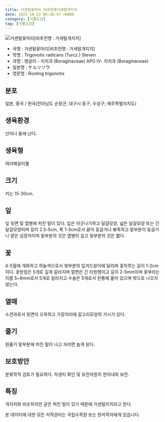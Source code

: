 ```yaml
---
title: 거센털꽃마리_비추천명거세털개지치
date: 2023-10-23 00:38:57 +0800
category: [식물도감]
tag: [식물도감]
---
```




![거센털꽃마리[비추천명 : 거세털개지치]](/fileUpload/plants/basic/Boraginaceae/Trigonotis/7810/2_th2.JPG)
- 국명 : 거센털꽃마리[비추천명 : 거세털개지치]
- 학명 : Trigonotis radicans (Turcz.) Steven
- 과명 : 앵글러 - 지치과 (Boraginaceae) APG Ⅳ- 지치과 (Boraginaceae)
- 일본명 : ケルリソウ
- 영문명 : Rooting trigonotis


## 분포
일본, 중국 / 한국(전라남도 순창군; 대구시 동구, 수성구; 제주특별자치도) 
## 생육환경
산이나 들에 난다.
## 생육형
여러해살이풀
## 크기
키는 15-30cm.
## 잎
잎 뒷면 및 엽병에 퍼진 털이 있다. 잎은 어긋나기하고 달걀모양, 넓은 달걀모양 또는 긴 달걀모양이며 길이 2.5-5cm, 폭 1-3cm로서 끝이 둥글거나 뾰족하고 밑부분이 둥글거나 얕은 심장저이며 밑부분의 것은 엽병이 길고 윗부분의 것은 짧다.
## 꽃
4-5월에 개화하고 하늘색으로서 윗부분의 잎겨드랑이에 달리며 꽃자루는 길이 1-2cm이다. 꽃받침은 5개로 깊게 갈라지며 열편은 긴 타원형이고 길이 2-5mm이며 꽃부리는 지름 5~8mm로서 5개로 갈라지고 수술은 5개로서 판통에 붙어 있으며 밖으로 나오지 않는다.
## 열매
소견과로서 뒷면이 오목하고 가장자리에 갈고리모양의 가시가 있다.
## 줄기
원줄기 밑부분에 퍼진 털이 나고 자라면 눕게 된다.
## 보호방안
분류학적 검토가 필요하다. 자생지 확인 및 유전자원의 현지내외 보전.
## 특징
개지치와 비슷하지만 굳은 퍼진 털이 있기 때문에 거센털지치라고 한다.






본 데이터에 대한 모든 저작권리는 국립수목원 또는 원저작자에게 있습니다.
